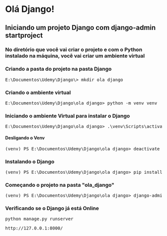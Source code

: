 <h1>Olá Django!</h1>
<h2>Iniciando um projeto Django com django-admin startproject</h2>

<h3>No diretório que você vai criar o projeto e com o Python instalado na máquina, você vai criar um ambiente virtual</h3>

<h3>Criando a pasta do projeto na pasta Django</h3>
<pre>E:\Documentos\Udemy\Django\> mkdir ola_django</pre>

<h3>Criando o ambiente virtual</h3>
<pre>E:\Documentos\Udemy\Django\ola_django> python -m venv venv</pre>

<h3>Iniciando o ambiente Virtual para instalar o Django</h3>
<pre>E:\Documentos\Udemy\Django\ola_django> .\venv\Scripts\activate</pre>

<h4>Desligando o Venv</h4>
<pre>(venv) PS E:\Documentos\Udemy\Django\ola_django> deactivate</pre>

<h3>Instalando o Django</h3>
<pre>(venv) PS E:\Documentos\Udemy\Django\ola_django> pip install django</pre>

<h3>Começando o projeto na pasta "ola_django"</h3>
<pre>(venv) PS E:\Documentos\Udemy\Django\ola_django> django-admin.exe startproject project .</pre>

<h3>Verificando se o Django já está Online</h3>
<pre>python manage.py runserver</pre>
<pre>http://127.0.0.1:8000/</pre>

<!-- <h1>Segunda Aula de Django</h1>
<h2>Iniciando um projeto Django com django-admin startproject</h2>

<h3></h3>
<pre></pre>

<h3></h3>
<pre></pre>

<h3></h3>
<pre></pre>

<h3></h3>
<pre></pre>

<h3></h3>
<pre></pre>

<h3></h3>
<pre></pre>

<h3></h3>
<pre></pre>

<h3></h3>
<pre></pre>

<h3></h3>
<pre></pre>

<h3></h3>
<pre></pre> -->
